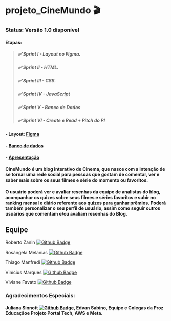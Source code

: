 # projeto_CineMundo 🎬

### Status: Versão 1.0 disponível

#### Etapas:

> ##### ✅ Sprint I - Layout no Figma.
> ##### ✅ Sprint II - HTML.
> ##### ✅ Sprint III - CSS.
> ##### ✅ Sprint IV - JavaScript
> ##### ✅ Sprint V - Banco de Dados
> ##### ✅ Sprint VI - Create e Read + Pitch do PI

#### - Layout: [Figma](https://www.figma.com/file/QgnqLKvcRyXeTjYcKInZlI/Untitled?node-id=0%3A1&t=NQvrrG8jcw8Tdw9Z-1)
#### - [Banco de dados](https://github.com/cinemundo/cinemundo/tree/dev/BD%20PerfilUser)
#### - [Apresentação](https://www.canva.com/design/DAFaeAAKhAw/YzpRZe5z7wEJt1k-zc03EA/view?utm_content=DAFaeAAKhAw&utm_campaign=designshare&utm_medium=link2&utm_source=sharebutton)

#### CineMundo é um blog interativo de Cinema, que nasce com a intenção de se tornar uma rede social para pessoas que gostam de comentar, ver e saber mais sobre os seus filmes e série do momento ou favoritos.

#### O usuário poderá ver e avaliar resenhas da equipe de analistas do blog, acompanhar os quizes sobre seus filmes e séries favoritos e subir no ranking mensal e diário referente aos quizes para ganhar prêmios. Poderá também personalizar o seu perfil de usuário, assim como seguir outros usuários que comentam e/ou avaliam resenhas do Blog.

## Equipe
Roberto Zanin [![Github Badge](https://img.shields.io/badge/-Github-000?style=flat-square&logo=Github&logoColor=white&link=https://github.com/raszanin)](https://github.com/raszanin)

Rosângela Melanias [![Github Badge](https://img.shields.io/badge/-Github-000?style=flat-square&logo=Github&logoColor=white&link=https://github.com/RoMelanias)](https://github.com/RoMelanias)

Thiago Manfredi [![Github Badge](https://img.shields.io/badge/-Github-000?style=flat-square&logo=Github&logoColor=white&link=https://github.com/thiagoManfredi)](https://github.com/thiagoManfredi)

Vinícius Marques [![Github Badge](https://img.shields.io/badge/-Github-000?style=flat-square&logo=Github&logoColor=white&link=https://github.com/ViniciusSumy)](https://github.com/ViniciusSumy)

Viviane Favato  [![Github Badge](https://img.shields.io/badge/-Github-000?style=flat-square&logo=Github&logoColor=white&link=https://github.com/Vibarbara)](https://github.com/Vibarbara)


### Agradecimentos Especiais:
#### Juliana Sinnott [![Github Badge](https://img.shields.io/badge/-Github-000?style=flat-square&logo=Github&logoColor=white&link=https://github.com/julianasinnott)](https://github.com/julianasinnott), Edvan Sabino, Equipe e Colegas da Proz Educaçãoe Projeto Portal Tech, AWS e Meta.

